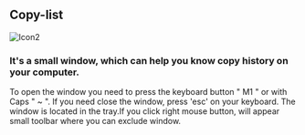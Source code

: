 ## Copy-list

![Icon2](https://user-images.githubusercontent.com/58571155/77590285-0f8b0280-6ef6-11ea-9193-1abc75ba53af.png)

### It's a small window, which can help you know copy history on your computer.
To open the window you need to press the keyboard button " M1 " or with Caps " ~ ".
If you need close the window, press 'esc' on your keyboard.
The window is located in the tray.If you click right mouse button, will appear small toolbar where you can exclude window.
